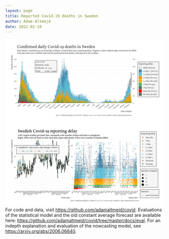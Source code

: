 ```yaml
---
layout: page
title: Reported Covid-19 deaths in Sweden
author: Adam Altmejd
date: 2022-02-19
---
```


![Graph of Swedish Covid-19 deaths with reporting delay.](deaths_lag_sweden_2022-02-19.png "Swedish Covid-19 deaths.")
![Graph of Swedish Covid-19 reporting delay in daily deaths.](lag_trend_sweden_2022-02-19.png "Trend in Swedish Covid-19 mortality reporting delay.")
For code and data, visit <https://github.com/adamaltmejd/covid>.
Evaluations of the statistical model and the old constant average forecast are available here: <https://github.com/adamaltmejd/covid/tree/master/docs/eval>.
For an indepth explanation and evaluation of the nowcasting model, see <https://arxiv.org/abs/2006.06840>.
